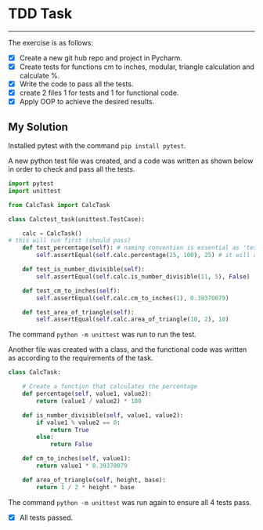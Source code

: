 # TDD Task 

---

The exercise is as follows:

- [x] Create a new git hub repo and project in Pycharm.
- [x] Create tests for functions cm to inches, modular, triangle calculation and calculate %.
- [x] Write the code to pass all the tests.
- [X] create 2 files 1 for tests and 1 for functional code.
- [x] Apply OOP to achieve the desired results.

## My Solution

Installed pytest with the command `pip install pytest`. 

A new python test file was created, and a code was written as shown below in order to check and pass all the tests.

```python
import pytest
import unittest

from CalcTask import CalcTask

class Calctest_task(unittest.TestCase):

    calc = CalcTask()
# this will run first (should pass)
    def test_percentage(self): # naming convention is essential as 'test' is the word we need to use naming tests
        self.assertEqual(self.calc.percentage(25, 100), 25) # it will add them and check if it is 6

    def test_is_number_divisible(self):
        self.assertEqual(self.calc.is_number_divisible(11, 5), False)

    def test_cm_to_inches(self):
        self.assertEqual(self.calc.cm_to_inches(1), 0.39370079)

    def test_area_of_triangle(self):
        self.assertEqual(self.calc.area_of_triangle(10, 2), 10)
```
The command `python -m unittest` was run to run the test.

Another file was created with a class, and the functional code was written as according to the requirements of the task.

````python
class CalcTask:

    # Create a function that calculates the percentage
    def percentage(self, value1, value2):
        return (value1 / value2) * 100

    def is_number_divisible(self, value1, value2):
        if value1 % value2 == 0:
            return True
        else:
            return False

    def cm_to_inches(self, value1):
        return value1 * 0.39370079

    def area_of_triangle(self, height, base):
        return 1 / 2 * height * base

````
The command `python -m unittest` was run again to ensure all 4 tests pass.

- [x] All tests passed.




